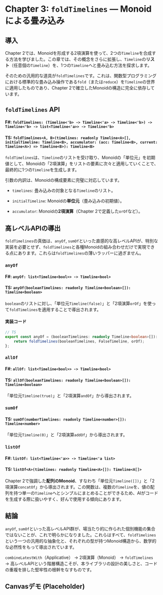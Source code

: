 # Chapter 3: `foldTimelines` — Monoidによる畳み込み

## 導入

Chapter 2では、Monoidを形成する2項演算を使って、2つの`Timeline`を合成する方法を学びました。この章では、その概念をさらに拡張し、`Timeline`の**リスト**（任意個の`Timeline`）を、1つの`Timeline`へと畳み込む方法を探求します。

そのための汎用的な道具が`foldTimelines`です。これは、関数型プログラミングにおける標準的な畳み込み操作である`fold`（または`reduce`）を`Timeline`の世界に適用したものであり、Chapter 2で確立したMonoidの構造に完全に依存しています。

## `foldTimelines` API

#### F\#: `foldTimelines: (Timeline<'b> -> Timeline<'a> -> Timeline<'b>) -> Timeline<'b> -> list<Timeline<'a>> -> Timeline<'b>`

#### TS: `foldTimelines<A, B>(timelines: readonly Timeline<A>[], initialTimeline: Timeline<B>, accumulator: (acc: Timeline<B>, current: Timeline<A>) => Timeline<B>): Timeline<B>`

`foldTimelines`は、`Timeline`のリストを受け取り、Monoidの「単位元」を初期値として、Monoidの「2項演算」をリストの要素に次々と適用していくことで、最終的に1つの`Timeline`を生成します。

引数の内訳は、Monoidの構成要素に完璧に対応しています。

- `timelines`: 畳み込みの対象となる`Timeline`のリスト。

- `initialTimeline`: Monoidの**単位元**（畳み込みの初期値）。

- `accumulator`: Monoidの**2項演算**（Chapter 2で定義した`orOf`など）。

## 高レベルAPIの導出

`foldTimelines`の真価は、`anyOf`, `sumOf`といった直感的な高レベルAPIが、特別な実装を必要とせず、`foldTimelines`と各種Monoidの組み合わせだけで実現できる点にあります。これらは`foldTimelines`の薄いラッパーに過ぎません。

### `anyOf`

#### F\#: `anyOf: list<Timeline<bool>> -> Timeline<bool>`

#### TS: `anyOf(booleanTimelines: readonly Timeline<boolean>[]): Timeline<boolean>`

`boolean`のリストに対し、「単位元`Timeline(false)`」と「2項演算`orOf`」を使って`foldTimelines`を適用することで導出されます。

#### 実装コード

```typescript
// TS
export const anyOf = (booleanTimelines: readonly Timeline<boolean>[]): Timeline<boolean> => {
    return foldTimelines(booleanTimelines, FalseTimeline, orOf);
};
```

### `allOf`

#### F\#: `allOf: list<Timeline<bool>> -> Timeline<bool>`

#### TS: `allOf(booleanTimelines: readonly Timeline<boolean>[]): Timeline<boolean>`

「単位元`Timeline(true)`」と「2項演算`andOf`」から導出されます。

### `sumOf`

#### TS: `sumOf(numberTimelines: readonly Timeline<number>[]): Timeline<number>`

「単位元`Timeline(0)`」と「2項演算`addOf`」から導出されます。

### `listOf`

#### F\#: `listOf: list<Timeline<'a>> -> Timeline<'a list>`

#### TS: `listOf<A>(timelines: readonly Timeline<A>[]): Timeline<A[]>`

Chapter 2で強調した**配列のMonoid**、すなわち「単位元`Timeline([])`」と「2項演算`concatOf`」から導出されます。この関数は、複数の`Timeline`を、値の配列を持つ単一の`Timeline`へとシンプルにまとめることができるため、AIがコードを生成する際に扱いやすく、好んで使用する傾向にあります。

## 結論

`anyOf`, `sumOf`といった高レベルAPI群が、場当たり的に作られた個別機能の集合ではないことが、これで明らかになりました。これらはすべて、`foldTimelines`という一つの汎用的な抽象化と、それぞれの型が持つMonoid構造から、数学的な必然性をもって導出されています。

`combineLatestWith`（Applicative） → 2項演算（Monoid） → `foldTimelines` → 高レベルAPIという階層構造こそが、本ライブラリの設計の美しさと、コードの重複を排した堅牢性の根幹をなすものです。

## Canvasデモ (Placeholder)